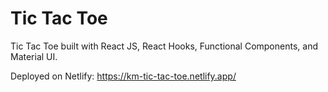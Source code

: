 # Tic Tac Toe

Tic Tac Toe built with React JS, React Hooks, Functional Components, and Material UI.

Deployed on Netlify: https://km-tic-tac-toe.netlify.app/

